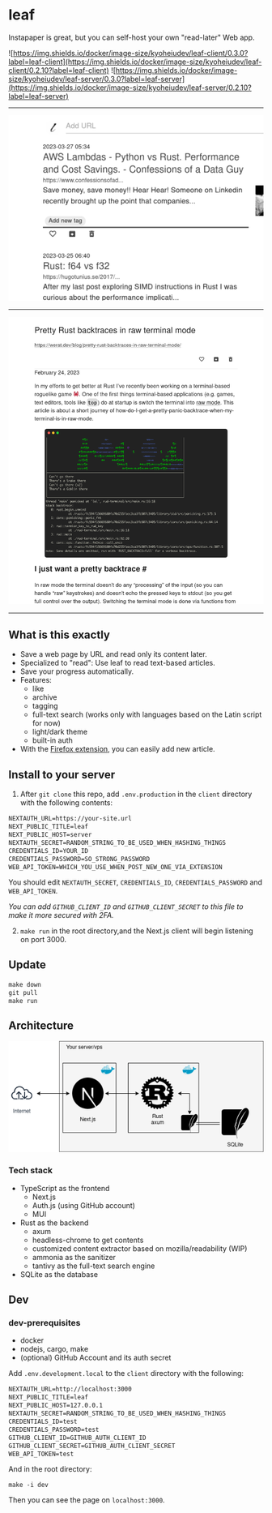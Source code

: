 <h1>leaf</h1>

Instapaper is great, but you can self-host your own "read-later" Web app.

![https://img.shields.io/docker/image-size/kyoheiudev/leaf-client/0.3.0?label=leaf-client](https://img.shields.io/docker/image-size/kyoheiudev/leaf-client/0.2.10?label=leaf-client)
![https://img.shields.io/docker/image-size/kyoheiudev/leaf-server/0.3.0?label=leaf-server](https://img.shields.io/docker/image-size/kyoheiudev/leaf-server/0.2.10?label=leaf-server)

<hr />

![screenshot1.png](images/screenshot1.png)

<hr />

![screenshot2.png](images/screenshot2.png)

<hr />

## What is this exactly

- Save a web page by URL and read only its content later.
- Specialized to "read": Use leaf to read text-based articles.
- Save your progress automatically.
- Features:
  - like
  - archive
  - tagging
  - full-text search (works only with languages based on the Latin script for
    now)
  - light/dark theme
  - built-in auth
- With the
  [Firefox extension](https://addons.mozilla.org/en-US/firefox/addon/leaf-extension/),
  you can easily add new article.

## Install to your server

1. After `git clone` this repo, add `.env.production` in the `client` directory
   with the following contents:

```
NEXTAUTH_URL=https://your-site.url
NEXT_PUBLIC_TITLE=leaf
NEXT_PUBLIC_HOST=server
NEXTAUTH_SECRET=RANDOM_STRING_TO_BE_USED_WHEN_HASHING_THINGS
CREDENTIALS_ID=YOUR_ID
CREDENTIALS_PASSWORD=SO_STRONG_PASSWORD
WEB_API_TOKEN=WHICH_YOU_USE_WHEN_POST_NEW_ONE_VIA_EXTENSION
```

You should edit `NEXTAUTH_SECRET`, `CREDENTIALS_ID`, `CREDENTIALS_PASSWORD` and
`WEB_API_TOKEN`.

_You can add `GITHUB_CLIENT_ID` and `GITHUB_CLIENT_SECRET` to this file to make
it more secured with 2FA._

2. `make run` in the root directory,and the Next.js client will begin listening
   on port 3000.

## Update

```
make down
git pull
make run
```

## Architecture

![diagram.png](images/architecture.png)

### Tech stack

- TypeScript as the frontend
  - Next.js
  - Auth.js (using GitHub account)
  - MUI
- Rust as the backend
  - axum
  - headless-chrome to get contents
  - customized content extractor based on mozilla/readability (WIP)
  - ammonia as the sanitizer
  - tantivy as the full-text search engine
- SQLite as the database

## Dev

### dev-prerequisites

- docker
- nodejs, cargo, make
- (optional) GitHub Account and its auth secret

Add `.env.development.local` to the `client` directory with the following:

```
NEXTAUTH_URL=http://localhost:3000
NEXT_PUBLIC_TITLE=leaf
NEXT_PUBLIC_HOST=127.0.0.1
NEXTAUTH_SECRET=RANDOM_STRING_TO_BE_USED_WHEN_HASHING_THINGS
CREDENTIALS_ID=test
CREDENTIALS_PASSWORD=test
GITHUB_CLIENT_ID=GITHUB_AUTH_CLIENT_ID
GITHUB_CLIENT_SECRET=GITHUB_AUTH_CLIENT_SECRET
WEB_API_TOKEN=test
```

And in the root directory:

```
make -i dev
```

Then you can see the page on `localhost:3000`.
